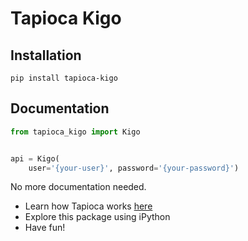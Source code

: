 # Tapioca Kigo

## Installation
```
pip install tapioca-kigo
```

## Documentation
``` python
from tapioca_kigo import Kigo


api = Kigo(
	user='{your-user}', password='{your-password}')

```

No more documentation needed.

- Learn how Tapioca works [here](http://tapioca-wrapper.readthedocs.org/en/latest/quickstart/)
- Explore this package using iPython
- Have fun!
